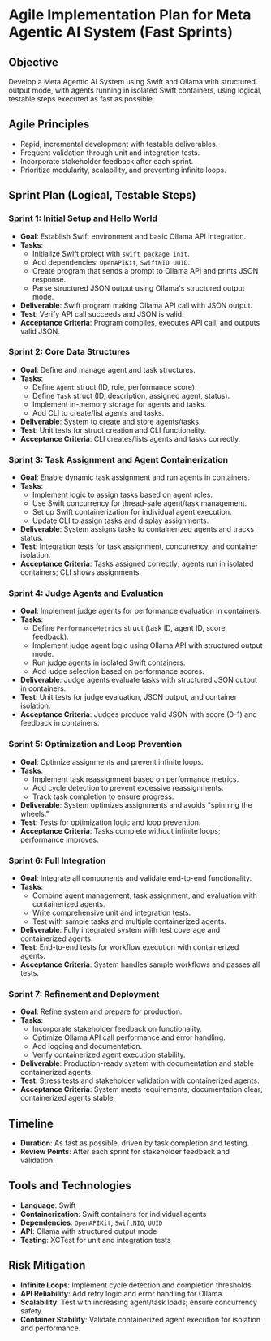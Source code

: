 # Agile Implementation Plan for Meta Agentic AI System (Fast Sprints)

## Objective
Develop a Meta Agentic AI System using Swift and Ollama with structured output mode, with agents running in isolated Swift containers, using logical, testable steps executed as fast as possible.

## Agile Principles
- Rapid, incremental development with testable deliverables.
- Frequent validation through unit and integration tests.
- Incorporate stakeholder feedback after each sprint.
- Prioritize modularity, scalability, and preventing infinite loops.

## Sprint Plan (Logical, Testable Steps)

### Sprint 1: Initial Setup and Hello World
- **Goal**: Establish Swift environment and basic Ollama API integration.
- **Tasks**:
  - Initialize Swift project with `swift package init`.
  - Add dependencies: `OpenAPIKit`, `SwiftNIO`, `UUID`.
  - Create program that sends a prompt to Ollama API and prints JSON response.
  - Parse structured JSON output using Ollama's structured output mode.
- **Deliverable**: Swift program making Ollama API call with JSON output.
- **Test**: Verify API call succeeds and JSON is valid.
- **Acceptance Criteria**: Program compiles, executes API call, and outputs valid JSON.

### Sprint 2: Core Data Structures
- **Goal**: Define and manage agent and task structures.
- **Tasks**:
  - Define `Agent` struct (ID, role, performance score).
  - Define `Task` struct (ID, description, assigned agent, status).
  - Implement in-memory storage for agents and tasks.
  - Add CLI to create/list agents and tasks.
- **Deliverable**: System to create and store agents/tasks.
- **Test**: Unit tests for struct creation and CLI functionality.
- **Acceptance Criteria**: CLI creates/lists agents and tasks correctly.

### Sprint 3: Task Assignment and Agent Containerization
- **Goal**: Enable dynamic task assignment and run agents in containers.
- **Tasks**:
  - Implement logic to assign tasks based on agent roles.
  - Use Swift concurrency for thread-safe agent/task management.
  - Set up Swift containerization for individual agent execution.
  - Update CLI to assign tasks and display assignments.
- **Deliverable**: System assigns tasks to containerized agents and tracks status.
- **Test**: Integration tests for task assignment, concurrency, and container isolation.
- **Acceptance Criteria**: Tasks assigned correctly; agents run in isolated containers; CLI shows assignments.

### Sprint 4: Judge Agents and Evaluation
- **Goal**: Implement judge agents for performance evaluation in containers.
- **Tasks**:
  - Define `PerformanceMetrics` struct (task ID, agent ID, score, feedback).
  - Implement judge agent logic using Ollama API with structured output mode.
  - Run judge agents in isolated Swift containers.
  - Add judge selection based on performance scores.
- **Deliverable**: Judge agents evaluate tasks with structured JSON output in containers.
- **Test**: Unit tests for judge evaluation, JSON output, and container isolation.
- **Acceptance Criteria**: Judges produce valid JSON with score (0-1) and feedback in containers.

### Sprint 5: Optimization and Loop Prevention
- **Goal**: Optimize assignments and prevent infinite loops.
- **Tasks**:
  - Implement task reassignment based on performance metrics.
  - Add cycle detection to prevent excessive reassignments.
  - Track task completion to ensure progress.
- **Deliverable**: System optimizes assignments and avoids "spinning the wheels."
- **Test**: Tests for optimization logic and loop prevention.
- **Acceptance Criteria**: Tasks complete without infinite loops; performance improves.

### Sprint 6: Full Integration
- **Goal**: Integrate all components and validate end-to-end functionality.
- **Tasks**:
  - Combine agent management, task assignment, and evaluation with containerized agents.
  - Write comprehensive unit and integration tests.
  - Test with sample tasks and multiple containerized agents.
- **Deliverable**: Fully integrated system with test coverage and containerized agents.
- **Test**: End-to-end tests for workflow execution with containerized agents.
- **Acceptance Criteria**: System handles sample workflows and passes all tests.

### Sprint 7: Refinement and Deployment
- **Goal**: Refine system and prepare for production.
- **Tasks**:
  - Incorporate stakeholder feedback on functionality.
  - Optimize Ollama API call performance and error handling.
  - Add logging and documentation.
  - Verify containerized agent execution stability.
- **Deliverable**: Production-ready system with documentation and stable containerized agents.
- **Test**: Stress tests and stakeholder validation with containerized agents.
- **Acceptance Criteria**: System meets requirements; documentation clear; containerized agents stable.

## Timeline
- **Duration**: As fast as possible, driven by task completion and testing.
- **Review Points**: After each sprint for stakeholder feedback and validation.

## Tools and Technologies
- **Language**: Swift
- **Containerization**: Swift containers for individual agents
- **Dependencies**: `OpenAPIKit`, `SwiftNIO`, `UUID`
- **API**: Ollama with structured output mode
- **Testing**: XCTest for unit and integration tests

## Risk Mitigation
- **Infinite Loops**: Implement cycle detection and completion thresholds.
- **API Reliability**: Add retry logic and error handling for Ollama.
- **Scalability**: Test with increasing agent/task loads; ensure concurrency safety.
- **Container Stability**: Validate containerized agent execution for isolation and performance.